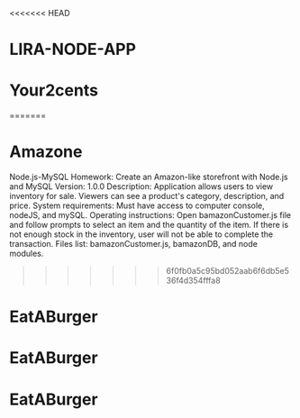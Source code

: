 <<<<<<< HEAD
# LIRA-NODE-APP
# Your2cents
=======
# Amazone
Node.js-MySQL
Homework: Create an Amazon-like storefront with Node.js and MySQL Version: 1.0.0 Description: Application allows users to view inventory for sale. Viewers can see a product's category, description, and price. System requirements: Must have access to computer console, nodeJS, and mySQL. Operating instructions: Open bamazonCustomer.js file and follow prompts to select an item and the quantity of the item.
If there is not enough stock in the inventory, user will not be able to complete the transaction. Files list: bamazonCustomer.js, bamazonDB, and node modules.
>>>>>>> 6f0fb0a5c95bd052aab6f6db5e536f4d354fffa8
# EatABurger
# EatABurger
# EatABurger
